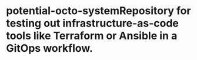 # potential-octo-systemRepository for testing out infrastructure-as-code tools like Terraform or Ansible in a GitOps workflow.
